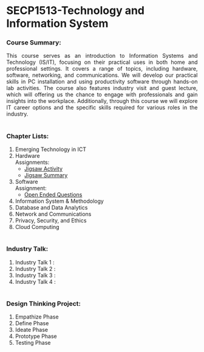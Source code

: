 # SECP1513-Technology and Information System

### Course Summary:

<p align="justify">This course serves as an introduction to Information Systems and Technology (IS/IT), focusing on their practical uses in both home and professional settings. It covers a range of topics, including hardware, software, networking, and communications. We will develop our practical skills in PC installation and using productivity software through hands-on lab activities. The course also features industry visit and guest lecture, which will offering us the chance to engage with professionals and gain insights into the workplace. Additionally, through this course we will explore IT career options and the specific skills required for various roles in the industry.</p>

# 

### Chapter Lists:
1.	Emerging Technology in ICT   
2.	Hardware </br>
    Assignments: 
    * [Jigsaw Activity](https://github.com/arul1001/SECP1513-Technology-and-Information-System/blob/cb79981214131086eea4f561b754d96cdc529314/Jigsaw_Activity_Group3_System_Unit_and_Its_Componnets.pdf)
    * [Jigsaw Summary](https://github.com/arul1001/SECP1513-Technology-and-Information-System/blob/cb79981214131086eea4f561b754d96cdc529314/Jigsaw_Group%20Summary.pdf
)
3.	Software </br>
    Assignment: </br>
    * [Open Ended Questions](https://github.com/arul1001/SECP1513-Technology-and-Information-System/blob/f262a1006fa9d23a1e6b03b04a8d7969827ca378/Chapter3_Software-Open-Ended_Questions.pdf) </br>
6.	Information System & Methodology
7.	Database and Data Analytics
8.	Network and Communications
9.	Privacy, Security, and Ethics
10.	Cloud Computing

# 

### Industry Talk:
1. Industry Talk 1 :
2. Industry Talk 2 :
3. Industry Talk 3 :
4. Industry Talk 4 :

# 

### Design Thinking Project:
1. Empathize Phase
2. Define Phase
3. Ideate Phase
4. Prototype Phase
5. Testing Phase
   
